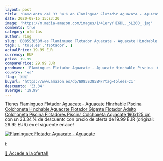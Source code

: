 ```yaml
---
layout: post
title: 'Descuento del 33.34 % en Flamingueo Flotador Aguacate - Aguacate '
date: 2020-08-15 15:23:20
image: 'https://m.media-amazon.com/images/I/41eryYHI6DL._SL200_.jpg'
comments: true
category: ofertas
author: ring
slug: 'B085S385BM-es Flamingueo Flotador Aguacate - Aguacate Hinchable Piscina...'
tags: [ 'tole.es','flotador', ]
actualPrice: 19.99 EUR
currency: EUR
price: 19.99
comparePrice: 29.99 EUR
prodname: 'Flamingueo Flotador Aguacate - Aguacate Hinchable Piscina  Colchoneta Hinchable Aguacate  Flotador Gigante  Flotador Adulto  Colchoneta Piscina  Flotadores Piscina  Colchoneta Aguacate  160x125 cm'
country: 'es'
flag: '🇪🇸'
buyurl: 'https://www.amazon.es/dp/B085S385BM/?tag=tolees-21'
descuento: '33.34'
average: '19.99'
---
```


Tienes [Flamingueo Flotador Aguacate - Aguacate Hinchable Piscina  Colchoneta Hinchable Aguacate  Flotador Gigante  Flotador Adulto  Colchoneta Piscina  Flotadores Piscina  Colchoneta Aguacate  160x125 cm](https://www.amazon.es/dp/B085S385BM/?tag=tolees-21) con un 33.34 % de descuento con precio de oferta de 19.99 EUR (original: 29.99 EUR) en el siguiente enlace!

[![Flamingueo Flotador Aguacate - Aguacate ](https://m.media-amazon.com/images/I/41eryYHI6DL._SL200_.jpg)](https://www.amazon.es/dp/B085S385BM/?tag=tolees-21)

ℹ️:


[🛒 Accede a la oferta!!](https://www.amazon.es/dp/B085S385BM/?tag=tolees-21)
